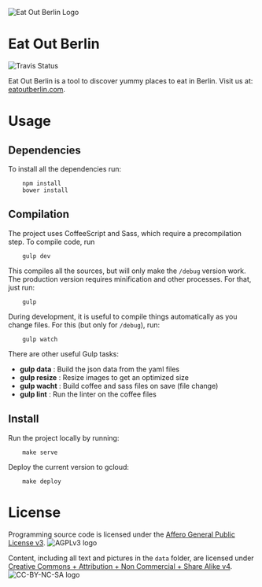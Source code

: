 
![Eat Out Berlin Logo](https://cdn.rawgit.com/kostspielig/eatout/master/style/images/eatoutb.png)

# Eat Out Berlin

![Travis Status](https://travis-ci.org/kostspielig/eatout.svg?branch=new-server)

Eat Out Berlin is a tool to discover yummy places to eat in Berlin.
Visit us at: [eatoutberlin.com](http://www.eatoutberlin.com/).

# Usage


## Dependencies

To install all the dependencies run:
```
    npm install
    bower install
```

## Compilation

The project uses CoffeeScript and Sass, which require a precompilation
step.  To compile code, run
```
    gulp dev
```

This compiles all the sources, but will only make the `/debug` version
work. The production version requires minification and other
processes.  For that, just run:
```
    gulp
```

During development, it is useful to compile things automatically as
you change files.  For this (but only for `/debug`), run:
```
    gulp watch
```

There are other useful Gulp tasks:

* **gulp data** : Build the json data from the yaml files
* **gulp resize** : Resize images to get an optimized size
* **gulp wacht** : Build coffee and sass files on save (file change)
* **gulp lint** : Run the linter on the coffee files

## Install

Run the project locally by running:
```
    make serve
```

Deploy the current version to gcloud:
```
    make deploy
```

# License

Programming source code is licensed under the
[Affero General Public License v3](https://www.gnu.org/licenses/agpl-3.0.html).
![AGPLv3 logo](https://www.gnu.org/graphics/agplv3-155x51.png)

Content, including all text and pictures in the `data` folder, are licensed under
[Creative Commons + Attribution + Non Commercial + Share Alike v4](https://creativecommons.org/licenses/by-nc-sa/4.0/).
![CC-BY-NC-SA logo](https://i.creativecommons.org/l/by-nc-sa/4.0/88x31.png)
